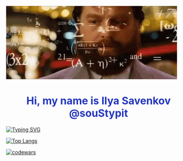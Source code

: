 <img src="https://github.com/souStypit/souStypit/blob/main/the-hang-over-zach-galifianakis.gif">

<h1 align="center" style="color: #2336BC;">Hi, my name is Ilya Savenkov @souStypit</a></h1>

[![Typing SVG](https://readme-typing-svg.herokuapp.com?color=%2336BCF7&lines=I'm+computer+science+3rd+year+student)](https://git.io/typing-svg)

[![Top Langs](https://github-readme-stats.vercel.app/api/top-langs/?username=souStypit&ide=asp%2Enet)](https://github.com/anuraghazra/github-readme-stats)

[![codewars](https://www.codewars.com/users/souStypit/badges/large)](https://www.codewars.com/users/souStypit) 
